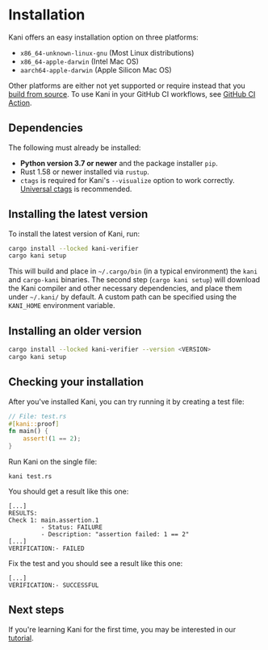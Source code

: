 # Installation

Kani offers an easy installation option on three platforms:

* `x86_64-unknown-linux-gnu` (Most Linux distributions)
* `x86_64-apple-darwin` (Intel Mac OS)
* `aarch64-apple-darwin` (Apple Silicon Mac OS)

Other platforms are either not yet supported or require instead that
you [build from source](build-from-source.md). To use Kani in your
GitHub CI workflows, see [GitHub CI Action](./install-github-ci.md).

## Dependencies

The following must already be installed:

* **Python version 3.7 or newer** and the package installer `pip`.
* Rust 1.58 or newer installed via `rustup`.
* `ctags` is required for Kani's `--visualize` option to work correctly. [Universal ctags](https://ctags.io/) is recommended.

## Installing the latest version

To install the latest version of Kani, run:

```bash
cargo install --locked kani-verifier
cargo kani setup
```

This will build and place in `~/.cargo/bin` (in a typical environment) the `kani` and `cargo-kani` binaries.
The second step (`cargo kani setup`) will download the Kani compiler and other necessary dependencies, and place them under `~/.kani/` by default.
A custom path can be specified using the `KANI_HOME` environment variable.

## Installing an older version

```bash
cargo install --locked kani-verifier --version <VERSION>
cargo kani setup
```

## Checking your installation

After you've installed Kani,
you can try running it by creating a test file:

```rust
// File: test.rs
#[kani::proof]
fn main() {
    assert!(1 == 2);
}
```

Run Kani on the single file:

```
kani test.rs
```

You should get a result like this one:

```
[...]
RESULTS:
Check 1: main.assertion.1
         - Status: FAILURE
         - Description: "assertion failed: 1 == 2"
[...]
VERIFICATION:- FAILED
```

Fix the test and you should see a result like this one:

```
[...]
VERIFICATION:- SUCCESSFUL
```

## Next steps

If you're learning Kani for the first time, you may be interested in our [tutorial](kani-tutorial.md).
